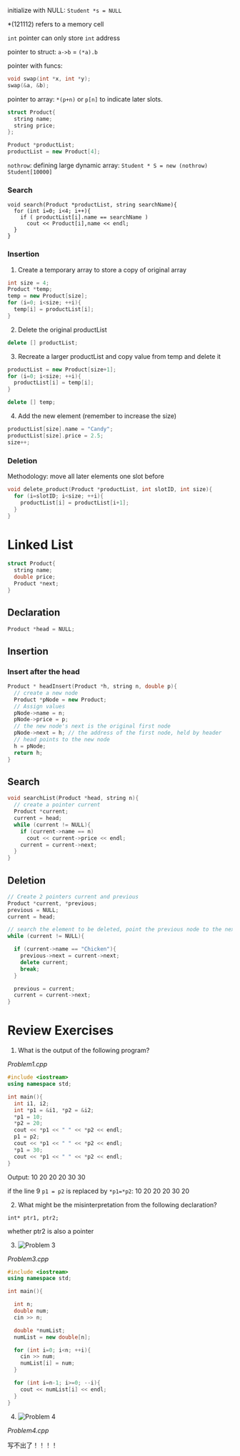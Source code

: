initialize with NULL: `Student *s = NULL`

*(121112) refers to a memory cell

`int` pointer can only store `int` address

pointer to struct: `a->b` = `(*a).b`

pointer with funcs:
```c++
void swap(int *x, int *y);
swap(&a, &b);
```

pointer to array: `*(p+n)` or `p[n]` to indicate later slots.

```c++
struct Product{
  string name;
  string price;
};

Product *productList;
productList = new Product[4];
```

`nothrow`: defining large dynamic array: `Student * S = new (nothrow) Student[10000]`

### Search

```++
void search(Product *productList, string searchName){
  for (int i=0; i<4; i++){
    if ( productList[i].name == searchName )
      cout << Product[i],name << endl;
  }
}
```

### Insertion

1. Create a temporary array to store a copy of original array

```c++
int size = 4;
Product *temp;
temp = new Product[size];
for (i=0; i<size; ++i){
  temp[i] = productList[i];
}
```

2. Delete the original productList

```c++
delete [] productList;
```

3. Recreate a larger productList and copy value from temp and delete it

```c++
productList = new Product[size+1];
for (i=0; i<size; ++i){
  productList[i] = temp[i];
}

delete [] temp;
```

4. Add the new element (remember to increase the size)

```c++
productList[size].name = "Candy";
productList[size].price = 2.5;
size++;
```

### Deletion

Methodology: move all later elements one slot before

```c++
void delete_product(Product *productList, int slotID, int size){
  for (i=slotID; i<size; ++i){
    productList[i] = productList[i+1];
  }
}
```

# Linked List

```c++
struct Product{
  string name;
  double price;
  Product *next;
}
```

## Declaration

```c++
Product *head = NULL;
```

## Insertion

### Insert after the head

```c++
Product * headInsert(Product *h, string n, double p){
  // create a new node
  Product *pNode = new Product;
  // Assign values
  pNode->name = n;
  pNode->price = p;
  // the new node's next is the original first node
  pNode->next = h; // the address of the first node, held by header
  // head points to the new node
  h = pNode;
  return h;
}
```

## Search

```c++
void searchList(Product *head, string n){
  // create a pointer current
  Product *current;
  current = head;
  while (current != NULL){
    if (current->name == n)
      cout << current->price << endl;
    current = current->next;
  }
}
```

## Deletion

```c++
// Create 2 pointers current and previous
Product *current, *previous;
previous = NULL;
current = head;

// search the element to be deleted, point the previous node to the next node
while (current != NULL){

  if (current->name == "Chicken"){
    previous->next = current->next;
    delete current;
    break;
  }

  previous = current;
  current = current->next;
}
```

# Review Exercises

1. What is the output of the following program?

*Problem1.cpp*

```c++
#include <iostream>
using namespace std;

int main(){
  int i1, i2;
  int *p1 = &i1, *p2 = &i2;
  *p1 = 10;
  *p2 = 20;
  cout << *p1 << " " << *p2 << endl;
  p1 = p2;
  cout << *p1 << " " << *p2 << endl;
  *p1 = 30;
  cout << *p1 << " " << *p2 << endl;
}
```

Output:
10 20
20 20
30 30

if the line 9 `p1 = p2` is replaced by `*p1=*p2`:
10 20
20 20
30 20

2. What might be the misinterpretation from the following declaration?

`int* ptr1, ptr2;`

whether ptr2 is also a pointer

3. ![Problem 3](./pics/2.png)

*Problem3.cpp*

```c++
#include <iostream>
using namespace std;

int main(){

  int n;
  double num;
  cin >> n;

  double *numList;
  numList = new double[n];

  for (int i=0; i<n; ++i){
    cin >> num;
    numList[i] = num;
  }

  for (int i=n-1; i>=0; --i){
    cout << numList[i] << endl;
  }
}
```

4. ![Problem 4](./pics/3.png)

*Problem4.cpp*

写不出了！！！！
